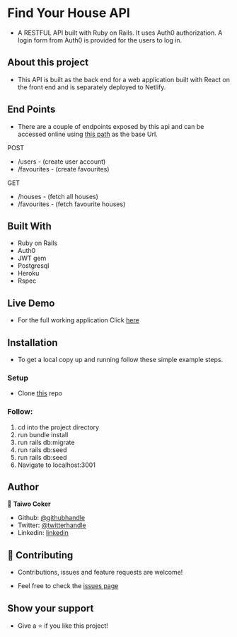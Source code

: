 # Find Your House API

- A RESTFUL API built with Ruby on Rails. It uses Auth0 authorization. A login form from Auth0 is provided for the users to log in.

## About this project

- This API is built as the back end for a web application built with React on the front end and is separately deployed to Netlify.

## End Points
- There are a couple of endpoints exposed by this api and can be accessed online using [this path](https://arcane-scrubland-62933.herokuapp.com/) as the base Url.

POST
- /users - (create user account)
- /favourites - (create favourites)

GET
- /houses - (fetch all houses)
- /favourites - (fetch favourite houses)


## Built With
- Ruby on Rails
- Auth0
- JWT gem
- Postgresql
- Heroku
- Rspec

## Live Demo
- For the full working application Click [here](https://arcane-scrubland-62933.herokuapp.com/)

## Installation
- To get a local copy up and running follow these simple example steps.

### Setup
- Clone [this](https://github.com/taiwocoker/Find-a-house-API) repo

### Follow:
1. cd into the project directory
2. run bundle install
3. run rails db:migrate
4. run rails db:seed
5. run rails db:seed
7. Navigate to localhost:3001


## Author

👤 **Taiwo Coker**

- Github: [@githubhandle](https://github.com/taiwocoker)
- Twitter: [@twitterhandle](https://twitter.com/SelloCoker)
- Linkedin: [linkedin](https://linkedin.com/in/taiwo-coker)

## 🤝 Contributing

- Contributions, issues and feature requests are welcome!

- Feel free to check the [issues page](https://github.com/taiwocoker/Find-a-house-API/issues)

## Show your support

- Give a ⭐️ if you like this project!